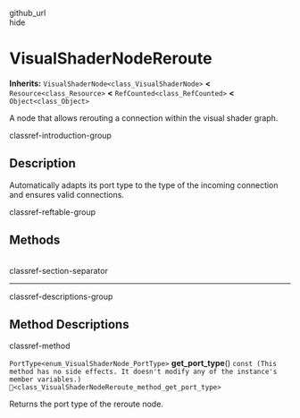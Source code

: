 github\_url  
hide

# VisualShaderNodeReroute

**Inherits:** `VisualShaderNode<class_VisualShaderNode>` **&lt;**
`Resource<class_Resource>` **&lt;** `RefCounted<class_RefCounted>`
**&lt;** `Object<class_Object>`

A node that allows rerouting a connection within the visual shader
graph.

classref-introduction-group

## Description

Automatically adapts its port type to the type of the incoming
connection and ensures valid connections.

classref-reftable-group

## Methods

<table>
<tbody>
<tr>
</tr>
</tbody>
</table>

classref-section-separator

------------------------------------------------------------------------

classref-descriptions-group

## Method Descriptions

classref-method

`PortType<enum_VisualShaderNode_PortType>` **get\_port\_type**()
`const (This method has no side effects. It doesn't modify any of the instance's member variables.)`
`🔗<class_VisualShaderNodeReroute_method_get_port_type>`

Returns the port type of the reroute node.
